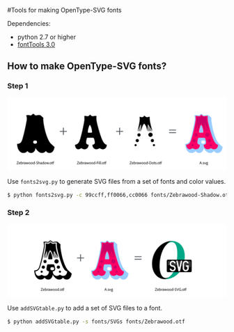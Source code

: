 #Tools for making OpenType-SVG fonts

Dependencies:

- python 2.7 or higher
- [fontTools 3.0](https://github.com/behdad/fonttools)

## How to make OpenType-SVG fonts?

### Step 1

![step1](imgs/step1.png "step 1")

Use `fonts2svg.py` to generate SVG files from a set of fonts and color values.

```sh
$ python fonts2svg.py -c 99ccff,ff0066,cc0066 fonts/Zebrawood-Shadow.otf fonts/Zebrawood-Fill.otf fonts/Zebrawood-Dots.otf
```

### Step 2

![step2](imgs/step2.png "step 2")

Use `addSVGtable.py` to add a set of SVG files to a font.

```sh
$ python addSVGtable.py -s fonts/SVGs fonts/Zebrawood.otf
```
